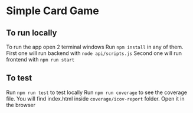 # Simple Card Game

## To run locally

To run the app open 2 terminal windows
Run `npm install` in any of them.
First one will run backend with `node api/scripts.js`
Second one will run frontend with `npm run start`

## To test

Run `npm run test` to test locally
Run `npm run coverage` to see the coverage file. You will find index.html inside `coverage/icov-report` folder. Open it in the browser
